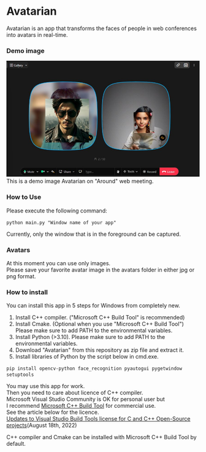 # Avatarian
Avatarian is an app that transforms the faces of people in web conferences into avatars in real-time.

### Demo image
![Demo Image](media/avatarian_demo.jpg "Avatarian on Around")
This is a demo image Avatarian on "Around" web meeting.

### How to Use
Please execute the following command:
```shell
python main.py "Window name of your app"
```
Currently, only the window that is in the foreground can be captured.

### Avatars
At this moment you can use only images.  
Please save your favorite avatar image in the avatars folder in either jpg or png format.

### How to install
You can install this app in 5 steps for Windows from completely new.  
1. Install C++ compiler. ("Microsoft C++ Build Tool" is recommended)  
2. Install Cmake. (Optional when you use "Microsoft C++ Build Tool")  
    Please make sure to add PATH to the environmental variables.
3. Install Python (>3.10). 
    Please make sure to add PATH to the environmental variables.
4. Download "Avatarian" from this repository as zip file and extract it.  
5. Install libraries of Python by the script below in cmd.exe.  
```shell
pip install opencv-python face_recognition pyautogui pygetwindow setuptools
```


You may use this app for work.  
Then you need to care about licence of C++ compiler.  
Microsoft Visual Studio Community is OK for personal user but  
I recommend [Microsoft C++ Build Tool](https://visualstudio.microsoft.com/ja/visual-cpp-build-tools/) for commercial use.  
See the article below for the licence.  
[Updates to Visual Studio Build Tools license for C and C++ Open-Source projects](https://devblogs.microsoft.com/cppblog/updates-to-visual-studio-build-tools-license-for-c-and-cpp-open-source-projects/)(August 18th, 2022)  

C++ compiler and Cmake can be installed with Microsoft C++ Build Tool by default.

